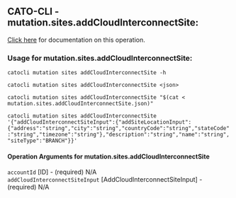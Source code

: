 
## CATO-CLI - mutation.sites.addCloudInterconnectSite:
[Click here](https://api.catonetworks.com/documentation/#mutation-mutation.sites.addCloudInterconnectSite) for documentation on this operation.

### Usage for mutation.sites.addCloudInterconnectSite:

`catocli mutation sites addCloudInterconnectSite -h`

`catocli mutation sites addCloudInterconnectSite <json>`

`catocli mutation sites addCloudInterconnectSite "$(cat < mutation.sites.addCloudInterconnectSite.json)"`

`catocli mutation sites addCloudInterconnectSite '{"addCloudInterconnectSiteInput":{"addSiteLocationInput":{"address":"string","city":"string","countryCode":"string","stateCode":"string","timezone":"string"},"description":"string","name":"string","siteType":"BRANCH"}}'`


#### Operation Arguments for mutation.sites.addCloudInterconnectSite ####

`accountId` [ID] - (required) N/A    
`addCloudInterconnectSiteInput` [AddCloudInterconnectSiteInput] - (required) N/A    

